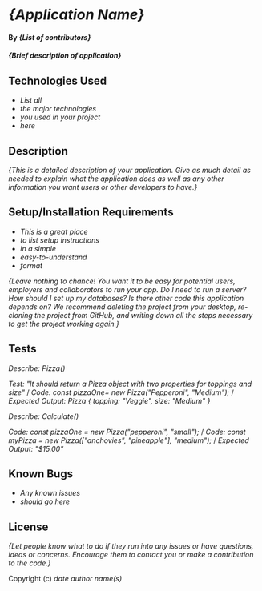 # _{Application Name}_

#### By _**{List of contributors}**_

#### _{Brief description of application}_

## Technologies Used

- _List all_
- _the major technologies_
- _you used in your project_
- _here_

## Description

_{This is a detailed description of your application. Give as much detail as needed to explain what the application does as well as any other information you want users or other developers to have.}_

## Setup/Installation Requirements

- _This is a great place_
- _to list setup instructions_
- _in a simple_
- _easy-to-understand_
- _format_

_{Leave nothing to chance! You want it to be easy for potential users, employers and collaborators to run your app. Do I need to run a server? How should I set up my databases? Is there other code this application depends on? We recommend deleting the project from your desktop, re-cloning the project from GitHub, and writing down all the steps necessary to get the project working again.}_

## Tests

_Describe: Pizza()_

_Test: "It should return a Pizza object with two properties for toppings and size"_ /
_Code: const pizzaOne= new Pizza("Pepperoni", "Medium");_ /
_Expected Output: Pizza { topping: "Veggie", size: "Medium" }_

_Describe: Calculate()_

_Code: const pizzaOne = new Pizza("pepperoni", "small");_ /
_Code: const myPizza = new Pizza(["anchovies", "pineapple"], "medium");_ /
_Expected Output: "$15.00"_

## Known Bugs

- _Any known issues_
- _should go here_

## License

_{Let people know what to do if they run into any issues or have questions, ideas or concerns. Encourage them to contact you or make a contribution to the code.}_

Copyright (c) _date_ _author name(s)_
